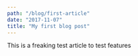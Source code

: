 ```yaml
---
path: "/blog/first-article"
date: "2017-11-07"
title: "My first blog post"
---
```


This is a freaking test article to test features
